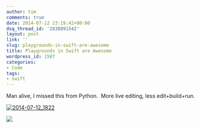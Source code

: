 ```yaml
---
author: tim
comments: true
date: 2014-07-12 23:19:42+00:00
dsq_thread_id: '2838891542'
layout: post
link: ''
slug: playgrounds-in-swift-are-awesome
title: Playgrounds in Swift are Awesome
wordpress_id: 1587
categories:
- Code
tags:
- swift
---
```


Man alive, I missed this from Python.  More live editing, less edit+build+run.

[![2014-07-12_1822](https://farm6.staticflickr.com/5483/14451913518_c2ef7c5358_b.jpg)](https://www.flickr.com/photos/timothybroder/14451913518 "View
'2014-07-12_1822' on Flickr.com" )



![](http://sd.keepcalm-o-matic.co.uk/i/everything-is-awesome-6.png)
